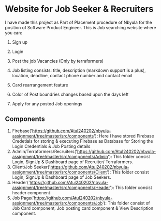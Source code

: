 
# Website for Job Seeker & Recruiters
I have made this project as Part of Placement procedure of Nbyula for the position of Software Product Engineer.
This is Job searching website where you can:
1. Sign up 
2. Login 
3. Post the job Vacancies (Only by terraformers)

4. Job listing consists: title, description (markdown
support is a plus), location, deadline, contact phone
number and contact email

5. Card rearrangement feature

6. Color of Post boundries changes based upon the days left 
7. Apply for any posted Job openings


## Components
1. Firebase('https://github.com/Atul240202/nbyula-assignment/tree/master/src/components'): Here I have stored Firebase Credetials for storing & executing Firebase as Database for Storing the Login Credentials & Job Posting details
2. Admin/Terraformers/Recruiters('https://github.com/Atul240202/nbyula-assignment/tree/master/src/components/Admin'): This folder consist Login, SignUp & Dashboard page of Recruiter/ Terraformers.
3. Client/Job Seeker('https://github.com/Atul240202/nbyula-assignment/tree/master/src/components/Client'): This folder consist Login, SignUp & Dashboard page of Job Seekers.
4. Header('https://github.com/Atul240202/nbyula-assignment/tree/master/src/components/Header'): This folder consist header component
5. Job Page('https://github.com/Atul240202/nbyula-assignment/tree/master/src/components/Job'): This folder consist of Job Card component, Job posting card component & View Description component.
